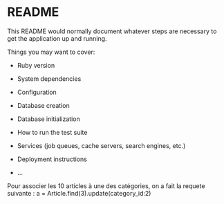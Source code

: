 # README

This README would normally document whatever steps are necessary to get the
application up and running.

Things you may want to cover:

* Ruby version

* System dependencies

* Configuration

* Database creation

* Database initialization

* How to run the test suite

* Services (job queues, cache servers, search engines, etc.)

* Deployment instructions

* ...

Pour associer les 10 articles à une des catégories, on a fait la requete suivante :
a = Article.find(3).update(category_id:2)